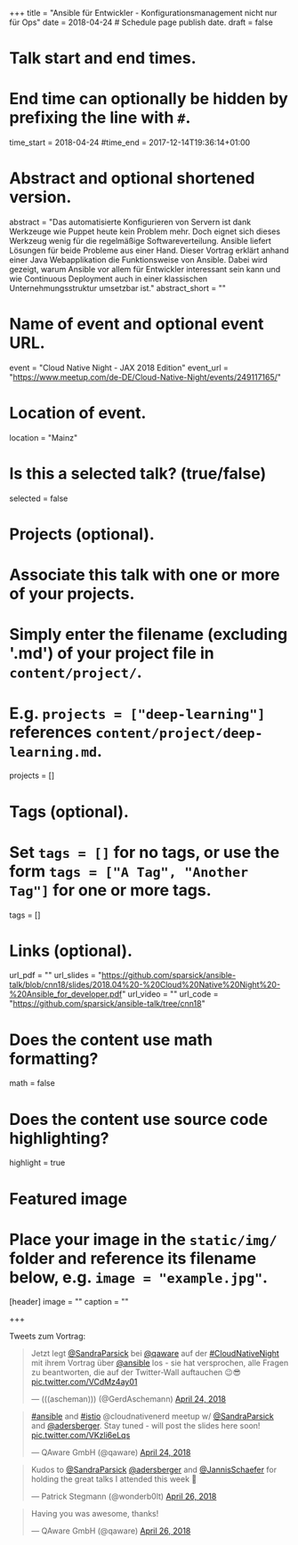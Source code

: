 +++
title = "Ansible für Entwickler - Konfigurationsmanagement nicht nur für Ops"
date = 2018-04-24  # Schedule page publish date.
draft = false

# Talk start and end times.
#   End time can optionally be hidden by prefixing the line with `#`.
time_start = 2018-04-24
#time_end = 2017-12-14T19:36:14+01:00

# Abstract and optional shortened version.
abstract = "Das automatisierte Konfigurieren von Servern ist dank Werkzeuge wie Puppet heute kein Problem mehr. Doch eignet sich dieses Werkzeug wenig für die regelmäßige Softwareverteilung. Ansible liefert Lösungen für beide Probleme aus einer Hand. Dieser Vortrag erklärt anhand einer Java Webapplikation die Funktionsweise von Ansible. Dabei wird gezeigt, warum Ansible vor allem für Entwickler interessant sein kann und wie Continuous Deployment auch in einer klassischen Unternehmungsstruktur umsetzbar ist."
abstract_short = ""

# Name of event and optional event URL.
event = "Cloud Native Night - JAX 2018 Edition"
event_url = "https://www.meetup.com/de-DE/Cloud-Native-Night/events/249117165/"

# Location of event.
location = "Mainz"

# Is this a selected talk? (true/false)
selected = false

# Projects (optional).
#   Associate this talk with one or more of your projects.
#   Simply enter the filename (excluding '.md') of your project file in `content/project/`.
#   E.g. `projects = ["deep-learning"]` references `content/project/deep-learning.md`.
projects = []

# Tags (optional).
#   Set `tags = []` for no tags, or use the form `tags = ["A Tag", "Another Tag"]` for one or more tags.
tags = []

# Links (optional).
url_pdf = ""
url_slides = "https://github.com/sparsick/ansible-talk/blob/cnn18/slides/2018.04%20-%20Cloud%20Native%20Night%20-%20Ansible_for_developer.pdf"
url_video = ""
url_code = "https://github.com/sparsick/ansible-talk/tree/cnn18"

# Does the content use math formatting?
math = false

# Does the content use source code highlighting?
highlight = true

# Featured image
# Place your image in the `static/img/` folder and reference its filename below, e.g. `image = "example.jpg"`.
[header]
image = ""
caption = ""

+++

Tweets zum Vortrag:

<blockquote class="twitter-tweet" data-partner="tweetdeck"><p lang="de" dir="ltr">Jetzt legt <a href="https://twitter.com/SandraParsick?ref_src=twsrc%5Etfw">@SandraParsick</a> bei <a href="https://twitter.com/qaware?ref_src=twsrc%5Etfw">@qaware</a> auf der <a href="https://twitter.com/hashtag/CloudNativeNight?src=hash&amp;ref_src=twsrc%5Etfw">#CloudNativeNight</a> mit ihrem Vortrag über <a href="https://twitter.com/ansible?ref_src=twsrc%5Etfw">@ansible</a> los - sie hat versprochen, alle Fragen zu beantworten, die auf der Twitter-Wall auftauchen 😉😎 <a href="https://t.co/VCdMz4ay01">pic.twitter.com/VCdMz4ay01</a></p>&mdash; (((ascheman))) (@GerdAschemann) <a href="https://twitter.com/GerdAschemann/status/988835032923066368?ref_src=twsrc%5Etfw">April 24, 2018</a></blockquote>
<script async src="https://platform.twitter.com/widgets.js" charset="utf-8"></script>

<blockquote class="twitter-tweet" data-partner="tweetdeck"><p lang="en" dir="ltr"><a href="https://twitter.com/hashtag/ansible?src=hash&amp;ref_src=twsrc%5Etfw">#ansible</a> and <a href="https://twitter.com/hashtag/istio?src=hash&amp;ref_src=twsrc%5Etfw">#istio</a> @cloudnativenerd meetup w/ <a href="https://twitter.com/SandraParsick?ref_src=twsrc%5Etfw">@SandraParsick</a> and <a href="https://twitter.com/adersberger?ref_src=twsrc%5Etfw">@adersberger</a>. Stay tuned - will post the slides here soon! <a href="https://t.co/VKzli6eLqs">pic.twitter.com/VKzli6eLqs</a></p>&mdash; QAware GmbH (@qaware) <a href="https://twitter.com/qaware/status/988853949682855936?ref_src=twsrc%5Etfw">April 24, 2018</a></blockquote>
<script async src="https://platform.twitter.com/widgets.js" charset="utf-8"></script>

<blockquote class="twitter-tweet" data-conversation="none" data-cards="hidden" data-partner="tweetdeck"><p lang="en" dir="ltr">Kudos to <a href="https://twitter.com/SandraParsick?ref_src=twsrc%5Etfw">@SandraParsick</a> <a href="https://twitter.com/adersberger?ref_src=twsrc%5Etfw">@adersberger</a> and <a href="https://twitter.com/JannisSchaefer?ref_src=twsrc%5Etfw">@JannisSchaefer</a> for holding the great talks I attended this week 🙂</p>&mdash; Patrick Stegmann (@wonderb0lt) <a href="https://twitter.com/wonderb0lt/status/989602219698917379?ref_src=twsrc%5Etfw">April 26, 2018</a></blockquote>
<script async src="https://platform.twitter.com/widgets.js" charset="utf-8"></script>

<blockquote class="twitter-tweet" data-partner="tweetdeck"><p lang="en" dir="ltr">Having you was awesome, thanks!</p>&mdash; QAware GmbH (@qaware) <a href="https://twitter.com/qaware/status/989603957902397441?ref_src=twsrc%5Etfw">April 26, 2018</a></blockquote>
<script async src="https://platform.twitter.com/widgets.js" charset="utf-8"></script>

